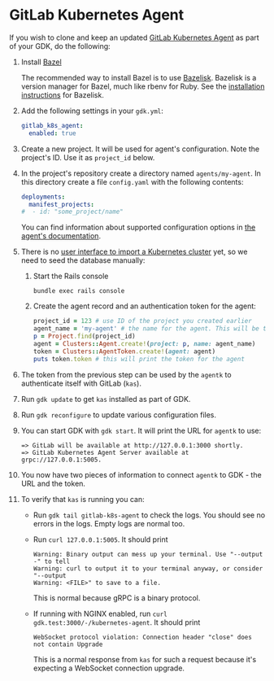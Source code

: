 # GitLab Kubernetes Agent

If you wish to clone and keep an updated [GitLab Kubernetes Agent](https://gitlab.com/gitlab-org/cluster-integration/gitlab-agent) as part of your GDK, do the following:

1. Install [Bazel](https://www.bazel.build/)

    The recommended way to install Bazel is to use [Bazelisk](https://github.com/bazelbuild/bazelisk). Bazelisk is a version manager for Bazel, much like rbenv for Ruby. See the [installation instructions](https://docs.bazel.build/versions/master/install-bazelisk.html) for Bazelisk.

1. Add the following settings in your `gdk.yml`:

    ```yaml
    gitlab_k8s_agent:
      enabled: true
    ```

1. Create a new project. It will be used for agent's configuration. Note the project's ID. Use it as `project_id` below.

1. In the project's repository create a directory named `agents/my-agent`. In this directory create a file `config.yaml` with the following contents:

    ```yaml
    deployments:
      manifest_projects:
    #  - id: "some_project/name"
    ```

   You can find information about supported configuration options in [the agent's documentation](https://gitlab.com/gitlab-org/cluster-integration/gitlab-agent/-/blob/master/doc/configuration_repository.md).

1. There is no [user interface to import a Kubernetes cluster](https://gitlab.com/gitlab-org/gitlab/-/issues/220908) yet, so we need to seed the database manually:

    1. Start the Rails console

        ```shell
        bundle exec rails console
        ```

    1. Create the agent record and an authentication token for the agent:

        ```ruby
        project_id = 123 # use ID of the project you created earlier
        agent_name = 'my-agent' # the name for the agent. This will be the directory name for the agent's configuration
        p = Project.find(project_id)
        agent = Clusters::Agent.create!(project: p, name: agent_name)
        token = Clusters::AgentToken.create!(agent: agent)
        puts token.token # this will print the token for the agent
        ```

1. The token from the previous step can be used by the `agentk` to authenticate itself with GitLab (`kas`).

1. Run `gdk update` to get `kas` installed as part of GDK.

1. Run `gdk reconfigure` to update various configuration files.

1. You can start GDK with `gdk start`. It will print the URL for `agentk` to use:

    ```plaintext
    => GitLab will be available at http://127.0.0.1:3000 shortly.
    => GitLab Kubernetes Agent Server available at grpc://127.0.0.1:5005.
    ```

1. You now have two pieces of information to connect `agentk` to GDK - the URL and the token.

1. To verify that `kas` is running you can:
    - Run `gdk tail gitlab-k8s-agent` to check the logs. You should see no errors in the logs. Empty logs are normal too.
    - Run `curl 127.0.0.1:5005`. It should print

        ```plaintext
        Warning: Binary output can mess up your terminal. Use "--output -" to tell
        Warning: curl to output it to your terminal anyway, or consider "--output
        Warning: <FILE>" to save to a file.
        ```

        This is normal because gRPC is a binary protocol.

    - If running with NGINX enabled, run `curl gdk.test:3000/-/kubernetes-agent`. It should print

        ```plaintext
        WebSocket protocol violation: Connection header "close" does not contain Upgrade
        ```

        This is a normal response from `kas` for such a request because it's expecting a WebSocket connection upgrade.
